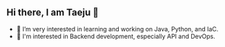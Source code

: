 ## Hi there, I am Taeju 👋

- 🌱 I’m very interested in learning and working on Java, Python, and IaC.
- 🤖 I'm interested in Backend development, especially API and DevOps.
